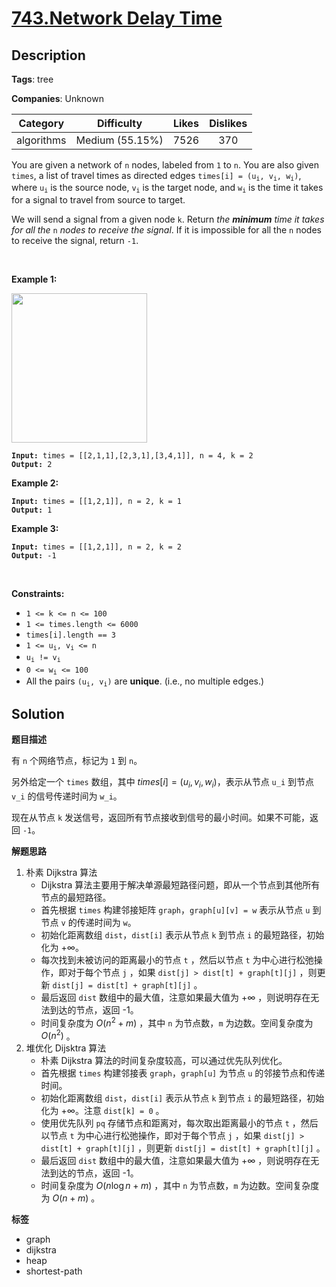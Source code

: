 # [743.Network Delay Time](https://leetcode.com/problems/network-delay-time/description/)

## Description

**Tags**: tree

**Companies**: Unknown

|  Category  |   Difficulty    | Likes | Dislikes |
| :--------: | :-------------: | :---: | :------: |
| algorithms | Medium (55.15%) | 7526  |   370    |

<p>You are given a network of <code>n</code> nodes, labeled from <code>1</code> to <code>n</code>. You are also given <code>times</code>, a list of travel times as directed edges <code>times[i] = (u<sub>i</sub>, v<sub>i</sub>, w<sub>i</sub>)</code>, where <code>u<sub>i</sub></code> is the source node, <code>v<sub>i</sub></code> is the target node, and <code>w<sub>i</sub></code> is the time it takes for a signal to travel from source to target.</p>
<p>We will send a signal from a given node <code>k</code>. Return <em>the <strong>minimum</strong> time it takes for all the</em> <code>n</code> <em>nodes to receive the signal</em>. If it is impossible for all the <code>n</code> nodes to receive the signal, return <code>-1</code>.</p>
<p>&nbsp;</p>
<p><strong class="example">Example 1:</strong></p>
<img alt="" src="https://assets.leetcode.com/uploads/2019/05/23/931_example_1.png" style="width: 217px; height: 239px;" />
<pre><code><strong>Input:</strong> times = [[2,1,1],[2,3,1],[3,4,1]], n = 4, k = 2
<strong>Output:</strong> 2</code></pre>
<p><strong class="example">Example 2:</strong></p>
<pre><code><strong>Input:</strong> times = [[1,2,1]], n = 2, k = 1
<strong>Output:</strong> 1</code></pre>
<p><strong class="example">Example 3:</strong></p>
<pre><code><strong>Input:</strong> times = [[1,2,1]], n = 2, k = 2
<strong>Output:</strong> -1</code></pre>
<p>&nbsp;</p>
<p><strong>Constraints:</strong></p>
<ul>
  <li><code>1 &lt;= k &lt;= n &lt;= 100</code></li>
  <li><code>1 &lt;= times.length &lt;= 6000</code></li>
  <li><code>times[i].length == 3</code></li>
  <li><code>1 &lt;= u<sub>i</sub>, v<sub>i</sub> &lt;= n</code></li>
  <li><code>u<sub>i</sub> != v<sub>i</sub></code></li>
  <li><code>0 &lt;= w<sub>i</sub> &lt;= 100</code></li>
  <li>All the pairs <code>(u<sub>i</sub>, v<sub>i</sub>)</code> are <strong>unique</strong>. (i.e., no multiple edges.)</li>
</ul>

## Solution

**题目描述**

有 `n` 个网络节点，标记为 `1` 到 `n`。

另外给定一个 `times` 数组，其中 $times[i] = (u_i, v_i, w_i)$，表示从节点 `u_i` 到节点 `v_i` 的信号传递时间为 `w_i`。

现在从节点 `k` 发送信号，返回所有节点接收到信号的最小时间。如果不可能，返回 `-1`。

**解题思路**

1. 朴素 Dijkstra 算法
   - Dijkstra 算法主要用于解决单源最短路径问题，即从一个节点到其他所有节点的最短路径。
   - 首先根据 `times` 构建邻接矩阵 `graph`，`graph[u][v] = w` 表示从节点 `u` 到节点 `v` 的传递时间为 `w`。
   - 初始化距离数组 `dist`，`dist[i]` 表示从节点 `k` 到节点 `i` 的最短路径，初始化为 $+\infty$。
   - 每次找到未被访问的距离最小的节点 `t` ，然后以节点 `t` 为中心进行松弛操作，即对于每个节点 `j` ，如果 `dist[j] > dist[t] + graph[t][j]` ，则更新 `dist[j] = dist[t] + graph[t][j]` 。
   - 最后返回 `dist` 数组中的最大值，注意如果最大值为 $+\infty$ ，则说明存在无法到达的节点，返回 -1。
   - 时间复杂度为 $O(n^2+m)$ ，其中 `n` 为节点数，`m` 为边数。空间复杂度为 $O(n^2)$ 。
2. 堆优化 Dijsktra 算法
   - 朴素 Dijkstra 算法的时间复杂度较高，可以通过优先队列优化。
   - 首先根据 `times` 构建邻接表 `graph`，`graph[u]` 为节点 `u` 的邻接节点和传递时间。
   - 初始化距离数组 `dist`，`dist[i]` 表示从节点 `k` 到节点 `i` 的最短路径，初始化为 $+\infty$。注意 `dist[k] = 0` 。
   - 使用优先队列 `pq` 存储节点和距离对，每次取出距离最小的节点 `t` ，然后以节点 `t` 为中心进行松弛操作，即对于每个节点 `j` ，如果 `dist[j] > dist[t] + graph[t][j]` ，则更新 `dist[j] = dist[t] + graph[t][j]` 。
   - 最后返回 `dist` 数组中的最大值，注意如果最大值为 $+\infty$ ，则说明存在无法到达的节点，返回 -1。
   - 时间复杂度为 $O(n\log n+m)$ ，其中 `n` 为节点数，`m` 为边数。空间复杂度为 $O(n+m)$ 。

**标签**

- graph
- dijkstra
- heap
- shortest-path
